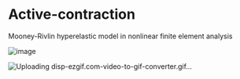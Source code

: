 # Active-contraction
Mooney-Rivlin hyperelastic model in nonlinear finite element analysis

![image](https://github.com/NhatThanh92/Active-contraction/assets/51020597/f2d6d48b-e1f2-467f-af86-a00d42d79979)

![Uploading disp-ezgif.com-video-to-gif-converter.gif…]()


